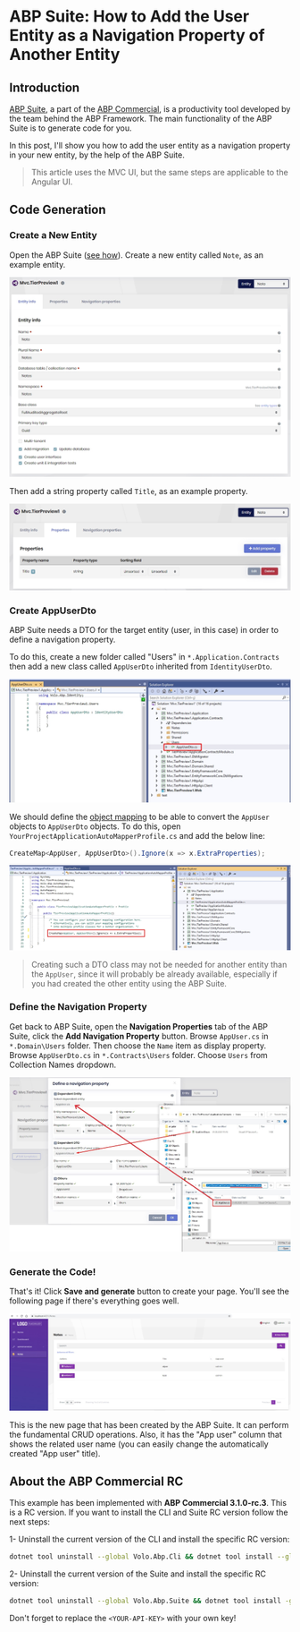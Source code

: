 # ABP Suite: How to Add the User Entity as a Navigation Property of Another Entity

## Introduction

[ABP Suite](https://commercial.abp.io/tools/suite), a part of the [ABP Commercial](https://commercial.abp.io/), is a productivity tool developed by the team behind the ABP Framework. The main functionality of the ABP Suite is to generate code for you.

In this post, I'll show you how to add the user entity as a navigation property in your new entity, by the help of the ABP Suite.

> This article uses the MVC UI, but the same steps are applicable to the Angular UI.

## Code Generation

### Create a New Entity

Open the ABP Suite ([see how](https://docs.abp.io/en/commercial/latest/abp-suite/index)). Create a new entity called `Note`, as an example entity.

![create-note-entity](create-note-entity.jpg)

Then add a string property called `Title`, as an example property.

![add-simple-property](add-simple-property.jpg)

### Create AppUserDto

ABP Suite needs a DTO for the target entity (user, in this case) in order to define a navigation property.

To do this, create a new folder called "Users" in `*.Application.Contracts`  then add a new class called  `AppUserDto` inherited from `IdentityUserDto`.

![create-appuserdto](create-appuserdto.jpg)

We should define the [object mapping](https://docs.abp.io/en/abp/latest/Object-To-Object-Mapping) to be able to convert the `AppUser` objects to `AppUserDto` objects. To do this, open `YourProjectApplicationAutoMapperProfile.cs` and add the below line:

```csharp
CreateMap<AppUser, AppUserDto>().Ignore(x => x.ExtraProperties);
```

![create-mapping](create-mapping.jpg)

> Creating such a DTO class may not be needed for another entity than the `AppUser`, since it will probably be already available, especially if you had created the other entity using the ABP Suite.

### Define the Navigation Property

Get back to ABP Suite, open the **Navigation Properties** tab of the ABP Suite, click the **Add Navigation Property** button. Browse  `AppUser.cs` in `*.Domain\Users` folder. Then choose the `Name` item as display property. Browse `AppUserDto.cs` in `*.Contracts\Users` folder. Choose `Users` from Collection Names dropdown.

![add-user-navigation](add-user-navigation.jpg)

### Generate the Code!

That's it! Click **Save and generate** button to create your page. You'll see the following page if there's everything goes well. 

![final-page](final-page.jpg)

This is the new page that has been created by the ABP Suite. It can perform the fundamental CRUD operations. Also, it has the "App user" column that shows the related user name (you can easily change the automatically created "App user" title).

## About the ABP Commercial RC

This example has been implemented with **ABP Commercial 3.1.0-rc.3**. This is a RC version. If you want to install the CLI and Suite RC version follow the next steps:

1- Uninstall the current version of the CLI and install the specific RC version:

```bash
dotnet tool uninstall --global Volo.Abp.Cli && dotnet tool install --global Volo.Abp.Cli --version 3.1.0-rc.3
```

2- Uninstall the current version of the Suite and install the specific RC version:

```bash
dotnet tool uninstall --global Volo.Abp.Suite && dotnet tool install -g Volo.Abp.Suite --version 3.1.0-rc.3 --add-source https://nuget.abp.io/<YOUR-API-KEY>/v3/index.json
```

Don't forget to replace the `<YOUR-API-KEY>` with your own key!
